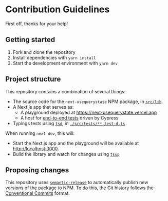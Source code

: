 # Contribution Guidelines

First off, thanks for your help!

## Getting started

1. Fork and clone the repository
2. Install dependencies with `yarn install`
3. Start the development environment with `yarn dev`

## Project structure

This repository contains a combination of several things:

- The source code for the `next-usequerystate` NPM package, in [`src/lib`](./src/lib).
- A Next.js app that serves as:
  - A playground deployed at <https://next-usequerystate.vercel.app>
  - A host for [end-to-end tests](./cypress//e2e) driven by Cypress
- Typings tests using [`tsd`](https://github.com/SamVerschueren/tsd), in [`./src/tests/**.test-d.ts`](./src/tests/)

When running `next dev`, this will:

- Start the Next.js app and the playground will be available at <http://localhost:3000>.
- Build the library and watch for changes using [`tsup`](https://tsup.egoist.dev/)

## Proposing changes

This repository uses [`semantic-release`](https://semantic-release.gitbook.io/semantic-release/)
to automatically publish new versions of the package to NPM.
To do this, the Git history follows the
[Conventional Commits](https://www.conventionalcommits.org/en/v1.0.0/) format.
